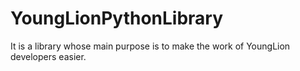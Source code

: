 # YoungLionPythonLibrary
It is a library whose main purpose is to make the work of YoungLion developers easier.
